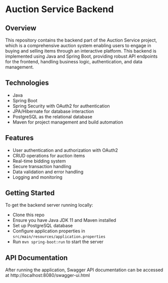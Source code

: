 # Auction Service Backend

## Overview

This repository contains the backend part of the Auction Service project, which is a comprehensive auction system enabling users to engage in buying and selling items through an interactive platform. This backend is implemented using Java and Spring Boot, providing robust API endpoints for the frontend, handling business logic, authentication, and data management.

## Technologies

- Java
- Spring Boot
- Spring Security with OAuth2 for authentication
- JPA/Hibernate for database interaction
- PostgreSQL as the relational database
- Maven for project management and build automation

## Features

- User authentication and authorization with OAuth2
- CRUD operations for auction items
- Real-time bidding system
- Secure transaction handling
- Data validation and error handling
- Logging and monitoring

## Getting Started

To get the backend server running locally:

- Clone this repo
- Ensure you have Java JDK 11 and Maven installed
- Set up PostgreSQL database
- Configure application properties in `src/main/resources/application.properties`
- Run `mvn spring-boot:run` to start the server

## API Documentation
After running the application, Swagger API documentation can be accessed at http://localhost:8080/swagger-ui.html


